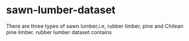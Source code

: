 # sawn-lumber-dataset
There are three types of sawn lumber,i.e, rubber limber, pine and Chilean pine limber.
rubber lumber dataset contains 
